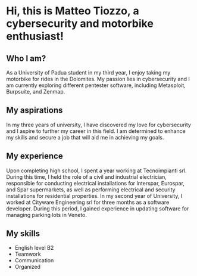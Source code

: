 # Hi, this is Matteo Tiozzo, a cybersecurity and motorbike enthusiast!

## Who I am?

As a University of Padua student in my third year, I enjoy taking my motorbike for rides in the Dolomites. My passion lies in cybersecurity and I am currently exploring different pentester software, including Metasploit, Burpsuite, and Zenmap. 

## My aspirations

In my three years of university, I have discovered my love for cybersecurity and I aspire to further my career in this field. I am determined to enhance my skills and secure a job that will aid me in achieving my goals.

## My experience

Upon completing high school, I spent a year working at Tecnoimpianti srl. During this time, I held the role of a civil and industrial electrician, responsible for conducting electrical installations for Interspar, Eurospar, and Spar supermarkets, as well as performing electrical and security installations for residential properties. In my second year of University, I worked at Cityware Engineering srl for three months as a software developer. During this period, I gained experience in updating software for managing parking lots in Veneto.

## My skills

- English level B2
- Teamwork
- Communication
- Organized
